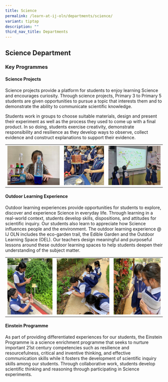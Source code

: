 ```yaml
---
title: Science
permalink: /learn-at-ij-oln/departments/science/
variant: tiptap
description: ""
third_nav_title: Departments
---
```

<h2><strong>Science Department</strong></h2><h3>Key Programmes</h3><h4>Science Projects</h4><p>Science projects provide a platform for students to enjoy learning Science and encourages curiosity. Through science projects, Primary 3 to Primary 5 students are given opportunities to pursue a topic that interests them and to demonstrate the ability to communicate scientific knowledge.</p><p>Students work in groups to choose suitable materials, design and present their experiment as well as the process they used to come up with a final product. In so doing, students exercise creativity, demonstrate responsibility and resilience as they develop ways to observe, collect evidence and construct explanations to support their evidence.</p><table><tbody><tr><th rowspan="1" colspan="1"><div class="isomer-image-wrapper"><img height="auto" width="100%" alt="" src="/images/Depts/Sci/project1_w.jpg"></div></th><th rowspan="1" colspan="1"><div class="isomer-image-wrapper"><img height="auto" width="100%" alt="" src="/images/Depts/Sci/project3_w.jpg"></div></th><th rowspan="1" colspan="1"><div class="isomer-image-wrapper"><img height="auto" width="100%" alt="" src="/images/Depts/Sci/project2_w.jpg"></div></th></tr></tbody></table><h4>Outdoor Learning Experience</h4><p>Outdoor learning experiences provide opportunities for students to explore, discover and experience Science in everyday life. Through learning in a real-world context, students develop skills, dispositions, and attitudes for scientific inquiry. Our students also learn to appreciate how Science influences people and the environment. The outdoor learning experience @ IJ OLN includes the eco-garden trail, the Edible Garden and the Outdoor Learning Space (OEL). Our teachers design meaningful and purposeful lessons around these outdoor learning spaces to help students deepen their understanding of the subject matter.</p><table><tbody><tr><td rowspan="1" colspan="1"><div class="isomer-image-wrapper"><img height="auto" width="100%" alt="" src="/images/Depts/Sci/oel3_w.jpg"></div></td><td rowspan="1" colspan="1"><div class="isomer-image-wrapper"><img height="auto" width="100%" alt="" src="/images/Depts/Sci/oel1_w.jpg"></div></td><td rowspan="1" colspan="1"><div class="isomer-image-wrapper"><img height="auto" width="100%" alt="" src="/images/Depts/Sci/oel2_w.jpg"></div></td></tr></tbody></table><h4>Einstein Programme </h4><p>As part of providing differentiated experiences for our students, the Einstein Programme is a science enrichment programme that seeks to nurture important 21st century competencies such as resilience and resourcefulness, critical and inventive thinking, and effective communication skills while it fosters the development of scientific inquiry skills among our students. Through collaborative work, students develop scientific thinking and reasoning through participating in Science experiments. </p><p></p><p></p>